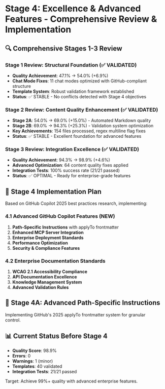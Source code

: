 # Stage 4: Excellence & Advanced Features - Comprehensive Review & Implementation

## 🔍 Comprehensive Stages 1-3 Review

### Stage 1 Review: Structural Foundation (✅ VALIDATED)

- **Quality Achievement**: 47.1% → 54.0% (+6.9%)
- **Chat Mode Fixes**: 11 chat modes optimized with GitHub-compliant structure
- **Template System**: Robust validation framework established
- **Status**: ✅ STABLE - No conflicts detected with Stage 4 objectives

### Stage 2 Review: Content Quality Enhancement (✅ VALIDATED)

- **Stage 2A**: 54.0% → 69.0% (+15.0%) - Automated Markdown quality
- **Stage 2B**: 69.0% → 94.3% (+25.3%) - Validation system optimization
- **Key Achievements**: 154 files processed, regex multiline flag fixes
- **Status**: ✅ STABLE - Excellent foundation for advanced features

### Stage 3 Review: Integration Excellence (✅ VALIDATED)

- **Quality Achievement**: 94.3% → 98.9% (+4.6%)
- **Advanced Optimization**: 64 content quality fixes applied
- **Integration Tests**: 100% success rate (21/21 passed)
- **Status**: ✅ OPTIMAL - Ready for enterprise-grade features

## 🎯 Stage 4 Implementation Plan

Based on GitHub Copilot 2025 best practices research, implementing:

### 4.1 Advanced GitHub Copilot Features (NEW)

1. **Path-Specific Instructions** with applyTo frontmatter
2. **Enhanced MCP Server Integration**
3. **Enterprise Deployment Standards**
4. **Performance Optimization**
5. **Security & Compliance Features**

### 4.2 Enterprise Documentation Standards

1. **WCAG 2.1 Accessibility Compliance**
2. **API Documentation Excellence**
3. **Knowledge Management System**
4. **Advanced Validation Rules**

## 🔧 Stage 4A: Advanced Path-Specific Instructions

Implementing GitHub's 2025 applyTo frontmatter system for granular control.

## 📊 Current Status Before Stage 4

- **Quality Score**: 98.9%
- **Errors**: 0
- **Warnings**: 1 (minor)
- **Templates**: 40 validated
- **Integration Tests**: 21/21 passed

Target: Achieve 99%+ quality with advanced enterprise features.
